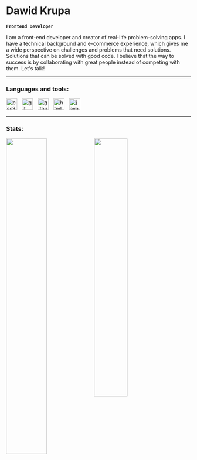 # Dawid Krupa

**`Frontend Developer`**

I am a front-end developer and creator of real-life problem-solving apps. I have a technical background and e-commerce experience, which gives me a wide perspective on challenges and problems that need solutions. Solutions that can be solved with good code. I believe that the way to success is by collaborating with great people instead of competing with them. Let's talk!

---

### Languages and tools:

<img align="left" alt="css3" width="30px" style="padding-right:10px;" src="https://cdn.jsdelivr.net/gh/devicons/devicon/icons/css3/css3-plain.svg" />
<img align="left" alt="git" width="30px" style="padding-right:10px;" src="https://cdn.jsdelivr.net/gh/devicons/devicon/icons/git/git-plain.svg" />
<img align="left" alt="github" width="30px" style="padding-right:10px;" src="https://cdn.jsdelivr.net/gh/devicons/devicon/icons/github/github-original.svg" />
<img align="left" alt="html5" width="30px" style="padding-right:10px;" src="https://cdn.jsdelivr.net/gh/devicons/devicon/icons/html5/html5-plain.svg" />
<img align="left" alt="javascript" width="30px" style="padding-right:10px;" src="https://cdn.jsdelivr.net/gh/devicons/devicon/icons/javascript/javascript-plain.svg" />

<br />
<br />

---

### Stats:

<img align="left" width="47%" src="https://github-readme-stats.vercel.app/api?username=davidkrupa&theme=default&show_icons=true" />
<img align="left" width="42.5%" src="https://github-readme-stats.vercel.app/api/top-langs/?username=davidkrupa&layout=compact" />




